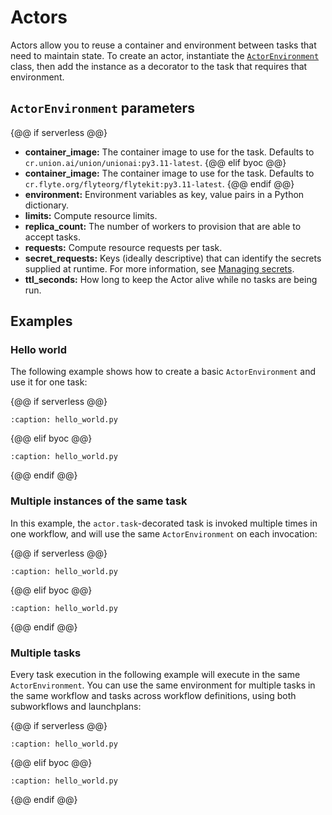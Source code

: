 # Actors

Actors allow you to reuse a container and environment between tasks that need to maintain state. To create an actor, instantiate the [`ActorEnvironment`](../api/sdk/actor.actorenvironment) class, then add the instance as a decorator to the task that requires that environment.

## `ActorEnvironment` parameters

{@@ if serverless @@}
* **container_image:** The container image to use for the task. Defaults to `cr.union.ai/union/unionai:py3.11-latest`.
{@@ elif byoc @@}
* **container_image:** The container image to use for the task. Defaults to `cr.flyte.org/flyteorg/flytekit:py3.11-latest`.
{@@ endif @@}
* **environment:** Environment variables as key, value pairs in a Python dictionary.
* **limits:** Compute resource limits.
* **replica_count:** The number of workers to provision that are able to accept tasks.
* **requests:** Compute resource requests per task.
* **secret_requests:** Keys (ideally descriptive) that can identify the secrets supplied at runtime. For more information, see [Managing secrets](../development-cycle/managing-secrets).
* **ttl_seconds:** How long to keep the Actor alive while no tasks are being run.

## Examples

### Hello world

The following example shows how to create a basic `ActorEnvironment` and use it for one task:

{@@ if serverless @@}
```{rli} https://raw.githubusercontent.com/unionai/unionai-examples/fd53b707f3158bce13746c0c68f67d27ad2f6d34/guides/02_core_concepts/actors/serverless/hello_world.py
:caption: hello_world.py

```
{@@ elif byoc @@}
```{rli} https://raw.githubusercontent.com/unionai/unionai-examples/fd53b707f3158bce13746c0c68f67d27ad2f6d34/guides/02_core_concepts/actors/byoc/hello_world.py
:caption: hello_world.py

```
{@@ endif @@}

### Multiple instances of the same task

In this example, the `actor.task`-decorated task is invoked multiple times in one workflow, and will use the same `ActorEnvironment` on each invocation:

{@@ if serverless @@}
```{rli} https://raw.githubusercontent.com/unionai/unionai-examples/fd53b707f3158bce13746c0c68f67d27ad2f6d34/guides/02_core_concepts/actors/serverless/plus_one.py
:caption: hello_world.py

```
{@@ elif byoc @@}
```{rli} https://raw.githubusercontent.com/unionai/unionai-examples/fd53b707f3158bce13746c0c68f67d27ad2f6d34/guides/02_core_concepts/actors/byoc/plus_one.py
:caption: hello_world.py

```
{@@ endif @@}

### Multiple tasks

Every task execution in the following example will execute in the same `ActorEnvironment`. You can use the same environment for multiple tasks in the same workflow and tasks across workflow definitions, using both subworkflows and launchplans:

{@@ if serverless @@}
```{rli} https://raw.githubusercontent.com/unionai/unionai-examples/fd53b707f3158bce13746c0c68f67d27ad2f6d34/guides/02_core_concepts/actors/serverless/multiple_tasks.py
:caption: hello_world.py

```
{@@ elif byoc @@}
```{rli} https://raw.githubusercontent.com/unionai/unionai-examples/fd53b707f3158bce13746c0c68f67d27ad2f6d34/guides/02_core_concepts/actors/byoc/multiple_tasks.py
:caption: hello_world.py

```
{@@ endif @@}
